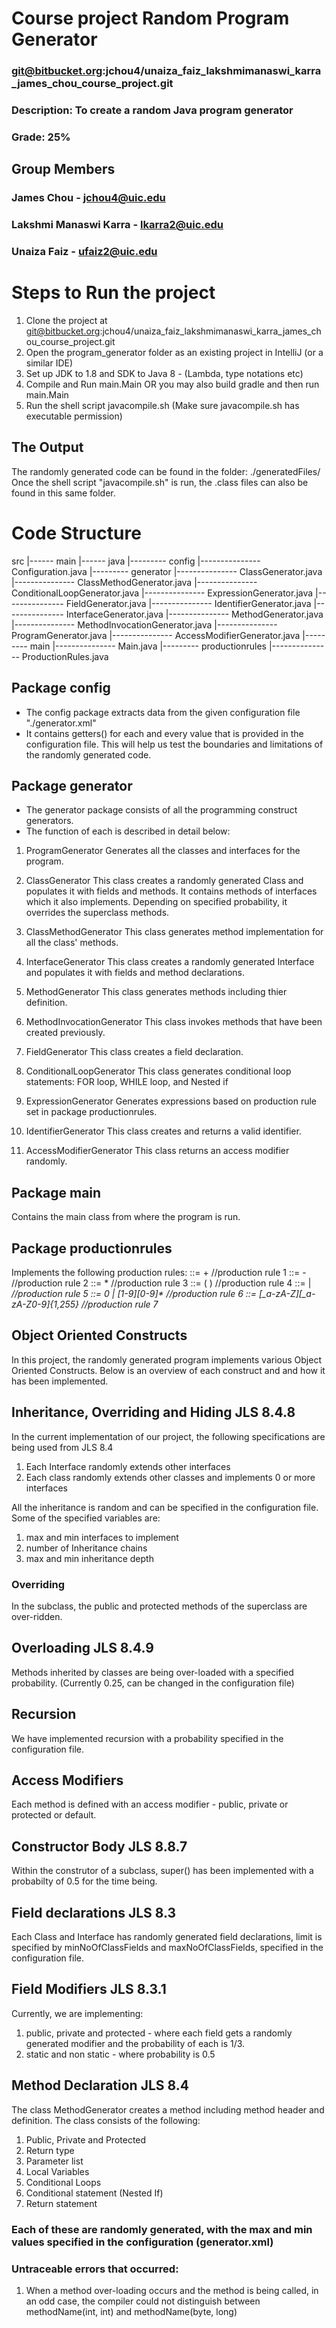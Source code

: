 # Course project Random Program Generator
### git@bitbucket.org:jchou4/unaiza_faiz_lakshmimanaswi_karra_james_chou_course_project.git
### Description: To create a random Java program generator
### Grade: 25%

## Group Members
### James Chou - jchou4@uic.edu
### Lakshmi Manaswi Karra - lkarra2@uic.edu
### Unaiza Faiz - ufaiz2@uic.edu

# Steps to Run the project
1. Clone the project at git@bitbucket.org:jchou4/unaiza_faiz_lakshmimanaswi_karra_james_chou_course_project.git
2. Open the program_generator folder as an existing project in IntelliJ (or a similar IDE)
3. Set up JDK to 1.8 and SDK to Java 8 - (Lambda, type notations etc)
4. Compile and Run main.Main OR you may also build gradle and then run main.Main
5. Run the shell script javacompile.sh (Make sure javacompile.sh has executable permission)

## The Output
The randomly generated code can be found in the folder: ./generatedFiles/
Once the shell script "javacompile.sh" is run, the .class files can also be found in this same folder.

# Code Structure
src
|------ main
|------ java
|--------- config
|--------------- Configuration.java
|--------- generator
|--------------- ClassGenerator.java
|--------------- ClassMethodGenerator.java
|--------------- ConditionalLoopGenerator.java
|--------------- ExpressionGenerator.java
|--------------- FieldGenerator.java
|--------------- IdentifierGenerator.java
|--------------- InterfaceGenerator.java
|--------------- MethodGenerator.java
|--------------- MethodInvocationGenerator.java
|--------------- ProgramGenerator.java
|--------------- AccessModifierGenerator.java
|--------- main
|--------------- Main.java
|--------- productionrules
|--------------- ProductionRules.java

## Package config
- The config package extracts data from the given configuration file "./generator.xml"
- It contains getters() for each and every value that is provided in the configuration file. This will help us test the boundaries and limitations
of the randomly generated code.

## Package generator
- The generator package consists of all the programming construct generators.
- The function of each is described in detail below:

1. ProgramGenerator
Generates all the classes and interfaces for the program.

2. ClassGenerator
This class creates a randomly generated Class and populates it with fields and methods.
It contains methods of interfaces which it also implements.
Depending on specified probability, it overrides the superclass methods.

3. ClassMethodGenerator
This class generates method implementation for all the class' methods.

4. InterfaceGenerator
This class creates a randomly generated Interface and populates it with fields and method declarations.

5. MethodGenerator
This class generates methods including thier definition.

6. MethodInvocationGenerator
This class invokes methods that have been created previously.

7. FieldGenerator
This class creates a field declaration.

8. ConditionalLoopGenerator
This class generates conditional loop statements: FOR loop, WHILE loop, and Nested if

9. ExpressionGenerator
Generates expressions based on production rule set in package productionrules.

10. IdentifierGenerator
This class creates and returns a valid identifier.

11. AccessModifierGenerator
This class returns an access modifier randomly.

## Package main
Contains the main class from where the program is run.

## Package productionrules
Implements the following production rules:
<expression> ::= <expression> + <expression>    //production rule 1
<expression> ::= <expression> - <expression>    //production rule 2
<expression> ::= <expression> * <expression>    //production rule 3
<expression> ::= ( <expression> )                //production rule 4
<expression> ::= <number> | <var>                //production rule 5
<number>        ::= 0 | [1-9][0-9]*                //production rule 6
<var>        ::= [_a-zA-Z][_a-zA-Z0-9]{1,255} //production rule 7


## Object Oriented Constructs
In this project, the randomly generated program implements various Object Oriented Constructs. Below is an overview of each construct
and and how it has been implemented.

## Inheritance, Overriding and Hiding JLS 8.4.8
In the current implementation of our project, the following specifications are being used from JLS 8.4
1. Each Interface randomly extends other interfaces
2. Each class randomly extends other classes and implements 0 or more interfaces

All the inheritance is random and can be specified in the configuration file. Some of the specified variables are:
1. max and min interfaces to implement
2. number of Inheritance chains
3. max and min inheritance depth

### Overriding
In the subclass, the public and protected methods of the superclass are over-ridden.

## Overloading JLS 8.4.9
Methods inherited by classes are being over-loaded with a specified probability. (Currently 0.25, can be changed in the configuration file)

## Recursion
We have implemented recursion with a probability specified in the configuration file.

## Access Modifiers
Each method is defined with an access modifier - public, private or protected or default.

## Constructor Body JLS 8.8.7
Within the construtor of a subclass, super() has been implemented with a probabilty of 0.5 for the time being.

## Field declarations JLS 8.3
Each Class and Interface has randomly generated field declarations, limit is specified by minNoOfClassFields and maxNoOfClassFields,
specified in the configuration file.

## Field Modifiers JLS 8.3.1
Currently, we are implementing:
1. public, private and protected - where each field gets a randomly generated modifier and the probability of each is 1/3.
2. static and non static - where probability is 0.5

## Method Declaration JLS 8.4
The class MethodGenerator creates a method including method header and definition. The class consists of the following:
1. Public, Private and Protected
2. Return type
3. Parameter list
4. Local Variables
5. Conditional Loops
6. Conditional statement (Nested If)
7. Return statement
### Each of these are randomly generated, with the max and min values specified in the configuration (generator.xml)

### Untraceable errors that occurred:
1. When a method over-loading occurs and the method is being called, in an odd case, the compiler could not distinguish between
methodName(int, int) and methodName(byte, long)

